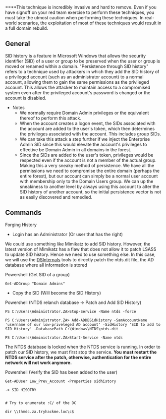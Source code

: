 
==**This technique is incredibly invasive and hard to remove. Even if you have signoff on your red team exercise to perform these techniques, you must take the utmost caution when performing these techniques. In real-world scenarios, the exploitation of most of these techniques would result in a full domain rebuild.

## General

SID history is a feature in Microsoft Windows that allows the security identifier (SID) of a user or group to be preserved when the user or group is moved or renamed within a domain. "Persistence through SID history" refers to a technique used by attackers in which they add the SID history of a privileged account (such as an administrator account) to a normal account, allowing them to gain the same permissions as the privileged account. This allows the attacker to maintain access to a compromised system even after the privileged account's password is changed or the account is disabled.

- Notes
	-   We normally require Domain Admin privileges or the equivalent thereof to perform this attack.  
	-   When the account creates a logon event, the SIDs associated with the account are added to the user's token, which then determines the privileges associated with the account. This includes group SIDs.
	-   We can take this attack a step further if we inject the Enterprise Admin SID since this would elevate the account's privileges to effective be Domain Admin in all domains in the forest.
	-   Since the SIDs are added to the user's token, privileges would be respected even if the account is not a member of the actual group. Making this a very sneaky method of persistence. We have all the permissions we need to compromise the entire domain (perhaps the entire forest), but our account can simply be a normal user account with membership only to the Domain Users group. We can up the sneakiness to another level by always using this account to alter the SID history of another account, so the initial persistence vector is not as easily discovered and remedied.



## Commands

Forging History

- Login has an Administrator (Or user that has the right)

We could use something like Mimikatz to add SID history. However, the latest version of Mimikatz has a flaw that does not allow it to patch LSASS to update SID history. Hence we need to use something else. In this case, we will use the [DSInternals](https://github.com/MichaelGrafnetter/DSInternals) tools to directly patch the ntds.dit file, the AD database where all information is stored

Powershell (Get SID of a group)
```
Get-ADGroup "Domain Admins"
```
- Copy the SID (Will become the SID History)

Powershell (NTDS relanch database -> Patch and Add SID History)
```
PS C:\Users\Administrator.ZA>Stop-Service -Name ntds -force 

PS C:\Users\Administrator.ZA> Add-ADDBSidHistory -SamAccountName 'username of our low-priveleged AD account' -SidHistory 'SID to add to SID History' -DatabasePath C:\Windows\NTDS\ntds.dit 

PS C:\Users\Administrator.ZA>Start-Service -Name ntds  
```
The NTDS database is locked when the NTDS service is running. In order to patch our SID history, we must first stop the service. **You must restart the NTDS service after the patch, otherwise, authentication for the entire network will not work anymore.**

Powershell (Verify the SID has been added to the user)
```
Get-ADUser Low_Prev_Account -Properties sidhistory

-> SID HISOTRY


# Try to enumerate :C/ of the DC

dir \\thmdc.za.tryhackme.loc\c$
```